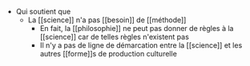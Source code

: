 - Qui soutient que
    - La [[science]] n'a pas [[besoin]] de [[méthode]]
      - En fait, la [[philosophie]] ne peut pas donner de règles à la [[science]] car de telles règles n'existent pas
      - Il n'y a pas de ligne de démarcation entre la [[science]] et les autres [[forme]]s de production culturelle